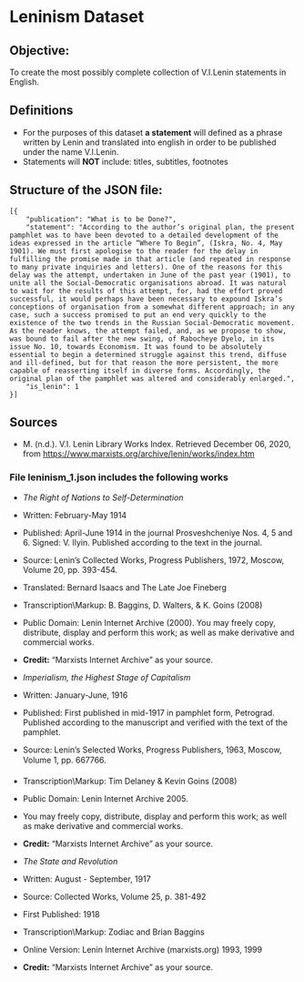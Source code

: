 # Leninism Dataset

## Objective: 
To create the most possibly complete collection of V.I.Lenin statements in English. 

## Definitions
* For the purposes of this dataset **a statement** will defined as a phrase written by Lenin and translated into english in order to be published under the name V.I.Lenin.
* Statements will **NOT** include: titles, subtitles, footnotes 
## Structure of the JSON file: 
```
[{
	"publication": "What is to be Done?",
	"statement": "According to the author’s original plan, the present pamphlet was to have been devoted to a detailed development of the ideas expressed in the article “Where To Begin”, (Iskra, No. 4, May 1901). We must first apologise to the reader for the delay in fulfilling the promise made in that article (and repeated in response to many private inquiries and letters). One of the reasons for this delay was the attempt, undertaken in June of the past year (1901), to unite all the Social-Democratic organisations abroad. It was natural to wait for the results of this attempt, for, had the effort proved successful, it would perhaps have been necessary to expound Iskra’s conceptions of organisation from a somewhat different approach; in any case, such a success promised to put an end very quickly to the existence of the two trends in the Russian Social-Democratic movement. As the reader knows, the attempt failed, and, as we propose to show, was bound to fail after the new swing, of Rabocheye Dyelo, in its issue No. 10, towards Economism. It was found to be absolutely essential to begin a determined struggle against this trend, diffuse and ill-defined, but for that reason the more persistent, the more capable of reasserting itself in diverse forms. Accordingly, the original plan of the pamphlet was altered and considerably enlarged.",
	"is_lenin": 1
}]
```

## Sources
* M. (n.d.). V.I. Lenin Library Works Index. Retrieved December 06, 2020, from https://www.marxists.org/archive/lenin/works/index.htm
### File leninism_1.json includes the following works

* *The Right of Nations to Self-Determination*
* Written: February-May 1914
* Published: April-June 1914 in the journal Prosveshcheniye Nos. 4, 5 and 6. Signed: V. Ilyin. Published according to the text in the journal.
* Source: Lenin’s Collected Works, Progress Publishers, 1972, Moscow, Volume 20, pp. 393-454.
* Translated: Bernard Isaacs and The Late Joe Fineberg
* Transcription\Markup: B. Baggins, D. Walters, & K. Goins (2008)
* Public Domain: Lenin Internet Archive (2000). You may freely copy, distribute, display and perform this work; as well as make derivative and commercial works.
* **Credit:** “Marxists Internet Archive” as your source.

* *Imperialism, the Highest Stage of Capitalism*
* Written: January-June, 1916
* Published: First published in mid-1917 in pamphlet form, Petrograd. Published according to the manuscript and verified with the text of the pamphlet.
* Source: Lenin’s Selected Works, Progress Publishers, 1963, Moscow, Volume 1, pp. 667766.
* Transcription\Markup: Tim Delaney & Kevin Goins (2008)
* Public Domain: Lenin Internet Archive 2005. 
* You may freely copy, distribute, display and perform this work; as well as make derivative and commercial works. 
* **Credit:** “Marxists Internet Archive” as your source.

* *The State and Revolution*
* Written: August - September, 1917
* Source: Collected Works, Volume 25, p. 381-492
* First Published: 1918
* Transcription\Markup: Zodiac and Brian Baggins
* Online Version: Lenin Internet Archive (marxists.org) 1993, 1999
* **Credit:** “Marxists Internet Archive” as your source.
